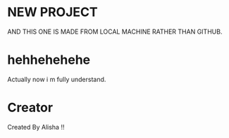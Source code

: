# NEW PROJECT 
AND THIS ONE IS MADE FROM LOCAL MACHINE RATHER THAN GITHUB.

# hehhehehehe
Actually now i m fully understand.


# Creator
Created By Alisha !!